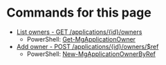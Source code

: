 # Commands for this page

* [List owners - GET /applications/{id}/owners](/graph/api/application-list-owners?view=graph-rest-1.0&tabs=http)
  * PowerShell: [Get-MgApplicationOwner](/powershell/module/microsoft.graph.applications/get-mgapplicationowner?view=graph-powershell-1.0)
* [Add owner - POST /applications/{id}/owners/$ref](/graph/api/application-post-owners?view=graph-rest-1.0&tabs=http)
  * PowerShell: [New-MgApplicationOwnerByRef](/powershell/module/microsoft.graph.applications/new-mgapplicationownerbyref?view=graph-powershell-1.0)
